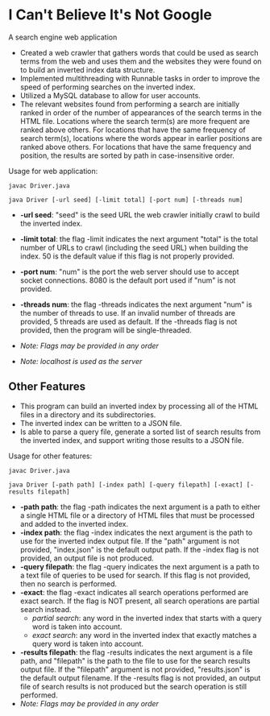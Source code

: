 # I Can't Believe It's Not Google

A search engine web application

* Created a web crawler that gathers words that could be used as search terms from the web and uses them and the websites they were found on to build an inverted index data structure.
* Implemented multithreading with Runnable tasks in order to improve the speed of performing searches on the inverted index.
* Utilized a MySQL database to allow for user accounts.
* The relevant websites found from performing a search are initially ranked in order of the number of appearances of the search terms in the HTML file. Locations where the search term(s) are more frequent are ranked above others. For locations that have the same frequency of search term(s), locations where the words appear in earlier positions are ranked above others. For locations that have the same frequency and position, the results are sorted by path in case-insensitive order.

Usage for web application:
```
javac Driver.java

java Driver [-url seed] [-limit total] [-port num] [-threads num]
```
* **-url seed**: "seed" is the seed URL the web crawler initially crawl to build the inverted index.
* **-limit total**: the flag -limit indicates the next argument "total" is the total number of URLs to crawl (including the seed URL) when building the index. 50 is the default value if this flag is not properly provided.
* **-port num**: "num" is the port the web server should use to accept socket connections. 8080 is the default port used if "num" is not provided.
* **-threads num**: the flag -threads indicates the next argument "num" is the number of threads to use. If an invalid number of threads are provided, 5 threads are used as default. If the -threads flag is not provided, then the program will be single-threaded.

* *Note: Flags may be provided in any order*
* *Note: localhost is used as the server*

## Other Features

* This program can build an inverted index by processing all of the HTML files in a directory and its subdirectories.
* The inverted index can be written to a JSON file.
* Is able to parse a query file, generate a sorted list of search results from the inverted index, and support writing those results to a JSON file. 

Usage for other features:
```
javac Driver.java

java Driver [-path path] [-index path] [-query filepath] [-exact] [-results filepath]
```
* **-path path**: the flag -path indicates the next argument is a path to either a single HTML file or a directory of HTML files that must be processed and added to the inverted index.
* **-index path**: the flag -index indicates the next argument is the path to use for the inverted index output file. If the "path" argument is not provided, "index.json" is the default output path. If the -index flag is not provided, an output file is not produced.
* **-query filepath**: the flag -query indicates the next argument is a path to a text file of queries to be used for search. If this flag is not provided, then no search is performed.
* **-exact**: the flag -exact indicates all search operations performed are exact search. If the flag is NOT present, all search operations are partial search instead.
    * *partial search*: any word in the inverted index that starts with a query word is taken into account.
    * *exact search*: any word in the inverted index that exactly matches a query word is taken into account.
* **-results filepath**: the flag -results indicates the next argument is a file path, and "filepath" is the path to the file to use for the search results output file. If the "filepath" argument is not provided, "results.json" is the default output filename. If the -results flag is not provided, an output file of search results is not produced but the search operation is still performed.
* *Note: Flags may be provided in any order*
